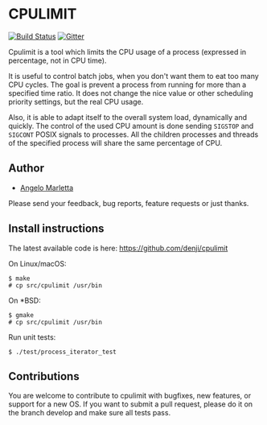 # CPULIMIT

[![Build Status](https://img.shields.io/travis/denji/cpulimit.svg?style=flat-square&branch=master)](https://travis-ci.org/denji/cpulimit)
[![Gitter](https://img.shields.io/gitter/room/denji/cpulimit.svg?style=flat-square&branch=master)](https://gitter.im/denji/cpulimit)

Cpulimit is a tool which limits the CPU usage of a process (expressed in percentage, not in CPU time).

It is useful to control batch jobs, when you don't want them to eat too many CPU cycles.
The goal is prevent a process from running for more than a specified time ratio.
It does not change the nice value or other scheduling priority settings, but the real CPU usage.

Also, it is able to adapt itself to the overall system load, dynamically and quickly.
The control of the used CPU amount is done sending `SIGSTOP` and `SIGCONT` POSIX signals to processes.
All the children processes and threads of the specified process will share the same percentage of CPU.

## Author

* [Angelo Marletta](https://github.com/opsengine)

Please send your feedback, bug reports, feature requests or just thanks.

## Install instructions

The latest available code is here: https://github.com/denji/cpulimit

On Linux/macOS:

    $ make
    # cp src/cpulimit /usr/bin

On *BSD:

    $ gmake
    # cp src/cpulimit /usr/bin

Run unit tests:

    $ ./test/process_iterator_test


## Contributions

You are welcome to contribute to cpulimit with bugfixes, new features, or support for a new OS.
If you want to submit a pull request, please do it on the branch develop and make sure all tests pass.
